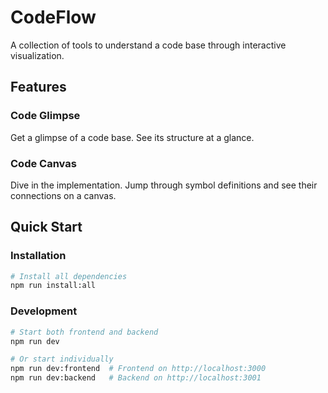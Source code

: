 # CodeFlow
A collection of tools to understand a code base through interactive visualization.

## Features

### Code Glimpse
Get a glimpse of a code base. See its structure at a glance.

### Code Canvas
Dive in the implementation. Jump through symbol definitions and see their connections on a canvas.

## Quick Start

### Installation
```bash
# Install all dependencies
npm run install:all
```

### Development
```bash
# Start both frontend and backend
npm run dev

# Or start individually
npm run dev:frontend  # Frontend on http://localhost:3000
npm run dev:backend   # Backend on http://localhost:3001
```
